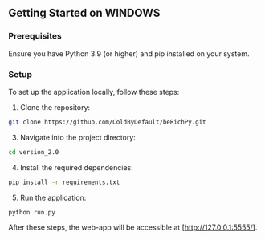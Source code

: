 ## Getting Started on WINDOWS 

### Prerequisites

Ensure you have Python 3.9 (or higher) and pip installed on your system.

### Setup

To set up the application locally, follow these steps:

1. Clone the repository:
```bash
git clone https://github.com/ColdByDefault/beRichPy.git
```
3. Navigate into the project directory:
```bash
cd version_2.0
```
4. Install the required dependencies:
```bash
pip install -r requirements.txt
```
5. Run the application:
```bash
python run.py
```

After these steps, the web-app will be accessible at [http://127.0.0.1:5555/].